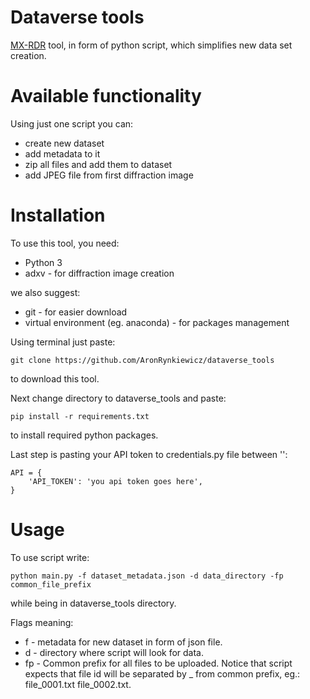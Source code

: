 # Dataverse tools
[MX-RDR](https://mxrdr.icm.edu.pl/) tool, in form of python script, which simplifies new data set creation.

# Available functionality
Using just one script you can:
* create new dataset
* add metadata to it
* zip all files and add them to dataset
* add JPEG file from first diffraction image

# Installation
To use this tool, you need:
* Python 3
* adxv - for diffraction image creation

we also suggest:
* git - for easier download
* virtual environment (eg. anaconda) - for packages management

Using terminal just paste:
```
git clone https://github.com/AronRynkiewicz/dataverse_tools
```
to download this tool.

Next change directory to dataverse_tools and paste:
```
pip install -r requirements.txt
```
to install required python packages.

Last step is pasting your API token to credentials.py file between '':
```
API = {
    'API_TOKEN': 'you api token goes here',
}
```

# Usage
To use script write:
```
python main.py -f dataset_metadata.json -d data_directory -fp common_file_prefix
```
while being in dataverse_tools directory.

Flags meaning:
* f - metadata for new dataset in form of json file.
* d - directory where script will look for data.
* fp - Common prefix for all files to be uploaded. Notice that script expects that file id will be separated by _ from common prefix, eg.: file_0001.txt file_0002.txt.
